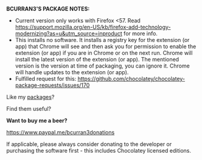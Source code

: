 **BCURRAN3'S PACKAGE NOTES:**

* Current version only works with Firefox <57. Read https://support.mozilla.org/en-US/kb/firefox-add-technology-modernizing?as=u&utm_source=inproduct for more info.
* This installs no software. It installs a registry key for the extension (or app) that Chrome will see and then ask you for permission to enable the extension (or app) if you are in Chrome or on the next run. Chrome will install the latest version of the extension (or app). The mentioned version is the version at time of packaging, you can ignore it. Chrome will handle updates to the extension (or app).
* Fulfilled request for this: https://github.com/chocolatey/chocolatey-package-requests/issues/170

Like my [packages](https://chocolatey.org/profiles/bcurran3)? 

Find them useful?

**Want to buy me a beer?**

https://www.paypal.me/bcurran3donations

If applicable, please always consider donating to the developer or purchasing the software first - this includes Chocolatey licensed editions.